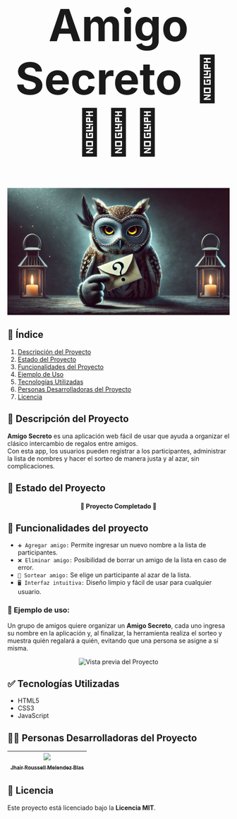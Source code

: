 <h1 align="center" style="font-size: 100px;">Amigo Secreto 🎁🐱‍👤❔</h1>

<p align="center">
  <img src="./paraREADME/1.jpg" alt="Animal Secreto">
</p>

## 📌 Índice
1. [Descripción del Proyecto](#-descripción-del-proyecto)
2. [Estado del Proyecto](#-estado-del-proyecto)
3. [Funcionalidades del Proyecto](#-funcionalidades-del-proyecto)
4. [Ejemplo de Uso](#-ejemplo-de-uso)
5. [Tecnologías Utilizadas](#-tecnologías-utilizadas)
6. [Personas Desarrolladoras del Proyecto](#-personas-desarrolladoras-del-proyecto)
7. [Licencia](#-licencia)


## 📖 Descripción del Proyecto  
**Amigo Secreto** es una aplicación web fácil de usar que ayuda a organizar el clásico intercambio de regalos entre amigos.  
Con esta app, los usuarios pueden registrar a los participantes, administrar la lista de nombres y hacer el sorteo de manera justa y al azar, sin complicaciones.

## 🚀 Estado del Proyecto

<h4 align="center">
🚀 Proyecto Completado 🎉
</h4>

## 🔨 Funcionalidades del proyecto
- `➕ Agregar amigo:` Permite ingresar un nuevo nombre a la lista de participantes.
- `❌ Eliminar amigo:` Posibilidad de borrar un amigo de la lista en caso de error.
- `🎲 Sortear amigo:` Se elige un participante al azar de la lista.
- `🖥️ Interfaz intuitiva:` Diseño limpio y fácil de usar para cualquier usuario.

### 📌 Ejemplo de uso:
 Un grupo de amigos quiere organizar un **Amigo Secreto**, cada uno ingresa su nombre en la aplicación y, al finalizar, la herramienta realiza el sorteo y muestra quién regalará a quién, evitando que una persona se asigne a sí misma.

<p align="center">
  <img src="./paraREADME/demo.gif" alt="Vista previa del Proyecto">
</p>

## ✅ Tecnologías Utilizadas
- HTML5  
- CSS3  
- JavaScript  

## 🧑‍💻 Personas Desarrolladoras del Proyecto

| [<img src="https://avatars.githubusercontent.com/u/yourgithubid?v=4" width=115><br><sub>Jhair Roussell Melendez Blas</sub>](https://github.com/yourgithubusername) |
| :---: |

## 📜 Licencia
Este proyecto está licenciado bajo la **Licencia MIT**.
